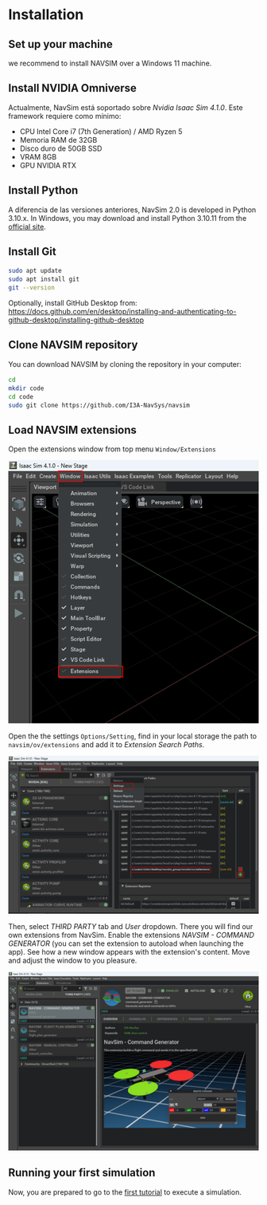# Installation

## Set up your machine


we recommend to install NAVSIM over a Windows 11 machine.




## Install NVIDIA Omniverse

Actualmente, NavSim está soportado sobre *Nvidia Isaac Sim 4.1.0*. Este framework requiere como mínimo:
- CPU Intel Core i7 (7th Generation) / AMD Ryzen 5
- Memoria RAM de 32GB
- Disco duro de 50GB SSD
- VRAM 8GB
- GPU NVIDIA RTX





## Install Python

A diferencia de las versiones anteriores, NavSim 2.0 is developed in Python 3.10.x.
In Windows, you may download and install Python 3.10.11 from the [official site](https://www.python.org/ftp/python/3.10.11/python-3.10.11-amd64.exe).




## Install Git

```bash
sudo apt update
sudo apt install git
git --version
```

Optionally, install GitHub Desktop from:
https://docs.github.com/en/desktop/installing-and-authenticating-to-github-desktop/installing-github-desktop




## Clone NAVSIM repository

You can download NAVSIM by cloning the repository in your computer:
```bash
cd
mkdir code
cd code
sudo git clone https://github.com/I3A-NavSys/navsim
```

## Load NAVSIM extensions
Open the extensions window from top menu `Window/Extensions`

![Isaac extensions panel](./img/extensions.png)

Open the the settings `Options/Setting`,
find in your local storage the path to `navsim/ov/extensions` and add it to *Extension Search Paths*.

![Navsim extensions](./img/navsim_extensions.png)

Then, select *THIRD PARTY* tab and *User* dropdown.
There you will find our own extensions from NavSim.
Enable the extensions *NAVSIM - COMMAND GENERATOR* (you can set the extension to autoload when launching the app).
See how a new window appears with the extension's content.
Move and adjust the window to you pleasure.

![Navsim extensions loaded](./img/navsim_extensions_loaded.png)


## Running your first simulation 

Now, you are prepared to go to the 
[first tutorial](https://github.com/I3A-NavSys/navsim/blob/main/doc/tuto1/tuto1.md)
to execute a simulation.
